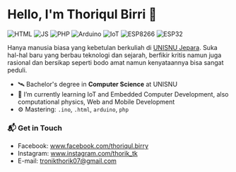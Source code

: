 # Hello, I'm Thoriqul Birri 👋

![HTML](https://img.shields.io/badge/HTML-Intermediate-yellow)
![JS](https://img.shields.io/badge/Javascript-Intermediate-orange)
![PHP](https://img.shields.io/badge/PHP-Intermediate-blue)
![Arduino](https://img.shields.io/badge/Arduino-Intermediate-toska)
![IoT](https://img.shields.io/badge/Iot-Intermediate-purple)
![ESP8266](https://img.shields.io/badge/ESP8266-Intermediate-green)
![ESP32](https://img.shields.io/badge/ESP32-Intermediate-red)

Hanya manusia biasa yang kebetulan berkuliah di [UNISNU Jepara](https://unisnu.ac.id/). Suka hal-hal baru yang berbau teknologi dan sejarah, berfikir kritis namun juga rasional dan bersikap seperti bodo amat namun kenyataannya bisa sangat peduli.

- 🛰 Bachelor's degree in **Computer Science** at UNISNU
- 🌱 I’m currently learning IoT and Embedded Computer Development, also computational physics, Web and Mobile Development
- ⚙️ Mastering: `.ino`, `.html`, `arduino`, `php`

### 📬 Get in Touch

- Facebook: www.facebook.com/thoriqul.birry
- Instagram: www.instagram.com/thorik_tk
- E-mail: tronikthorik07@gmail.com

<!--
![Thorik123's github stats](https://github-readme-stats.vercel.app/api?username=Thorik123&show_icons=true&hide_border=true)
-->
